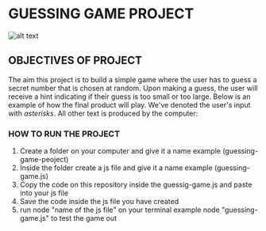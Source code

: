 # GUESSING GAME PROJECT
![alt text](https://codingartistweb.com/wp-content/uploads/2023/05/Number-Guessing-Game-01-696x392.png)

## OBJECTIVES OF PROJECT
The aim this project is to build a simple game where the user has to guess a secret number that is chosen at random.
Upon making a guess, the user will receive a hint indicating if their guess is too small or too large. Below is an example of how the final product will play. 
We've denoted the user's input with *asterisks*. All other text is produced by the computer:

### HOW TO RUN THE PROJECT
1. Create a folder on your computer and give it a name example (guessing-game-peoject)
2. Inside the folder create a js file and give it a name example (guessing-game.js)
3. Copy the code on this repository inside the guessig-game.js and paste into your js file
4. Save the code inside the js file you have created
5. run node "name of the js file" on your terminal example node "guessing-game.js" to test the game out
